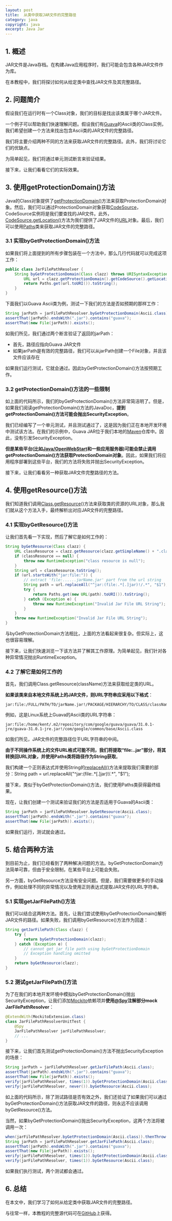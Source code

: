 ```yaml
---
layout: post
title:  从类中获取JAR文件的完整路径
category: java
copyright: java
excerpt: Java Jar
---
```


## 1. 概述

JAR文件是Java存档。在构建Java应用程序时，我们可能会包含各种JAR文件作为库。

在本教程中，我们将探讨如何从给定类中查找JAR文件及其完整路径。

## 2. 问题简介

假设我们在运行时有一个Class对象，我们的目标是找出该类属于哪个JAR文件。

一个例子可以帮助我们快速理解问题。假设我们有[Guava](https://www.baeldung.com/guava-guide)的Ascii类的Class实例，我们希望创建一个方法来找出包含Ascii类的JAR文件的完整路径。

我们将主要介绍两种不同的方法来获取JAR文件的完整路径。此外，我们将讨论它们的优缺点。

为简单起见，我们将通过单元测试断言来验证结果。

接下来，让我们看看它们的实际效果。

## 3. 使用getProtectionDomain()方法

Java的Class对象提供了[getProtectionDomain()](https://docs.oracle.com/en/java/javase/11/docs/api/java.base/java/lang/Class.html#getProtectionDomain())方法来获取ProtectionDomain对象。然后，我们可以通过ProtectionDomain对象获取[CodeSource](https://docs.oracle.com/en/java/javase/11/docs/api/java.base/java/security/CodeSource.html)，CodeSource实例将是我们要查找的JAR文件。此外，[CodeSource.getLocation()](https://docs.oracle.com/en/java/javase/11/docs/api/java.base/java/security/CodeSource.html#getLocation())方法为我们提供了JAR文件的[URL](https://www.baeldung.com/java-url-vs-uri)对象。最后，我们可以使用[Paths](https://www.baeldung.com/java-nio-2-path)类来获取JAR文件的完整路径。

### 3.1 实现byGetProtectionDomain()方法

如果我们将上面提到的所有步骤包装在一个方法中，那么几行代码就可以完成这项工作：

```java
public class JarFilePathResolver {
    String byGetProtectionDomain(Class clazz) throws URISyntaxException {
        URL url = clazz.getProtectionDomain().getCodeSource().getLocation();
        return Paths.get(url.toURI()).toString();
    }
}
```

下面我们以Guava Ascii类为例，测试一下我们的方法是否如预期的那样工作：

```java
String jarPath = jarFilePathResolver.byGetProtectionDomain(Ascii.class);
assertThat(jarPath).endsWith(".jar").contains("guava");
assertThat(new File(jarPath)).exists();
```

如我们所见，我们通过两个断言验证了返回的jarPath：

-   首先，路径应指向Guava JAR文件
-   如果jarPath是有效的完整路径，我们可以从jarPath创建一个File对象，并且该文件应该存在

如果我们运行测试，它就会通过。因此byGetProtectionDomain()方法按预期工作。

### 3.2 getProtectionDomain()方法的一些限制

如上面的代码所示，我们的byGetProtectionDomain()方法非常简洁明了。但是，如果我们阅读getProtectionDomain()方法的JavaDoc，**提到getProtectionDomain()方法可能会抛出SecurityException**。

我们已经编写了一个单元测试，并且测试通过了，这是因为我们正在本地开发环境中测试该方法。在我们的示例中，Guava JAR位于我们本地的[Maven](https://www.baeldung.com/maven)仓库中。因此，没有引发SecurityException。

**但是某些平台(比如[Java/OpenWebStart](https://www.baeldung.com/java-web-start)和一些应用服务器)可能会禁止调用getProtectionDomain()方法获取ProtectionDomain对象**。因此，如果我们将应用程序部署到这些平台，我们的方法将失败并抛出SecurityException。

接下来，让我们看看另一种获取JAR文件完整路径的方法。

## 4. 使用getResource()方法

我们知道我们调用[Class.getResource](https://docs.oracle.com/en/java/javase/11/docs/api/java.base/java/lang/Class.html#getResource(java.lang.String))()方法来获取类的资源的URL对象，那么我们就从这个方法入手，最终解析出对应JAR文件的完整路径。

### 4.1 实现byGetResource()方法

让我们首先看一下实现，然后了解它是如何工作的：

```java
String byGetResource(Class clazz) {
    URL classResource = clazz.getResource(clazz.getSimpleName() + ".class");
    if (classResource == null) {
        throw new RuntimeException("class resource is null");
    }
    String url = classResource.toString();
    if (url.startsWith("jar:file:")) {
        // extract 'file:......jarName.jar' part from the url string
        String path = url.replaceAll("^jar:(file:.*[.]jar)!/.*", "$1");
        try {
            return Paths.get(new URL(path).toURI()).toString();
        } catch (Exception e) {
            throw new RuntimeException("Invalid Jar File URL String");
        }
    }
    throw new RuntimeException("Invalid Jar File URL String");
}
```

与byGetProtectionDomain方法相比，上面的方法看起来很复杂。但实际上，这也很容易理解。

接下来，让我们快速浏览一下该方法并了解其工作原理。为简单起见，我们针对各种异常情况抛出RuntimeException。

### 4.2 了解它是如何工作的

首先，我们调用Class.getResource(className)方法来获取给定类的URL。

**如果该类来自本地文件系统上的JAR文件，则URL字符串应采用以下格式**：

```text
jar:file:/FULL/PATH/TO/jarName.jar!/PACKAGE/HIERARCHY/TO/CLASS/className.class
```

例如，这是Linux系统上Guava的Ascii类的URL字符串：

```text
jar:file:/home/kent/.m2/repository/com/google/guava/guava/31.0.1-jre/guava-31.0.1-jre.jar!/com/google/common/base/Ascii.class
```

如我们所见，JAR文件的完整路径位于URL字符串的中间。

**由于不同操作系统上的文件URL格式可能不同，我们将提取“file:..jar”部分，将其转换回URL对象，并使用Paths类将路径作为String获取**。

我们构建一个正则表达式并使用String的[replaceAll()](https://www.baeldung.com/string/replace-all)方法来提取我们需要的部分：String path = url.replaceAll("^jar:(file:.\*\[.]jar)!/.\*", "$1");

接下来，类似于byGetProtectionDomain()方法，我们使用Paths类获得最终结果。

现在，让我们创建一个测试来验证我们的方法是否适用于Guava的Ascii类：

```java
String jarPath = jarFilePathResolver.byGetResource(Ascii.class);
assertThat(jarPath).endsWith(".jar").contains("guava");
assertThat(new File(jarPath)).exists();
```

如果我们运行，测试就会通过。

## 5. 结合两种方法

到目前为止，我们已经看到了两种解决问题的方法。byGetProtectionDomain方法简单可靠，但由于安全限制，在某些平台上可能会失败。

另一方面，byGetResource方法没有安全问题。但是，我们需要做更多的手动操作，例如处理不同的异常情况以及使用正则表达式提取JAR文件的URL字符串。

### 5.1 实现getJarFilePath()方法

我们可以结合这两种方法。首先，让我们尝试使用byGetProtectionDomain()解析JAR文件的路径。如果失败，我们调用byGetResource()方法作为回退：

```java
String getJarFilePath(Class clazz) {
    try {
        return byGetProtectionDomain(clazz);
    } catch (Exception e) {
        // cannot get jar file path using byGetProtectionDomain
        // Exception handling omitted
    }
    return byGetResource(clazz);
}
```

### 5.2 测试getJarFilePath()方法

为了在我们的本地开发环境中模拟byGetProtectionDomain()抛出SecurityException，让我们添加[Mockito](https://www.baeldung.com/mockito-series)依赖项并**使用[@Spy](https://www.baeldung.com/mockito-spy)注解部分mock JarFilePathResolver**：

```java
@ExtendWith(MockitoExtension.class)
class JarFilePathResolverUnitTest {
    @Spy
    JarFilePathResolver jarFilePathResolver;
    // ...
}
```

接下来，让我们首先测试getProtectionDomain()方法不抛出SecurityException的场景：

```java
String jarPath = jarFilePathResolver.getJarFilePath(Ascii.class);
assertThat(jarPath).endsWith(".jar").contains("guava");
assertThat(new File(jarPath)).exists();
verify(jarFilePathResolver, times(1)).byGetProtectionDomain(Ascii.class);
verify(jarFilePathResolver, never()).byGetResource(Ascii.class);
```

如上面的代码所示，除了测试路径是否有效之外，我们还验证了如果我们可以通过byGetProtectionDomain()方法获取JAR文件的路径，则永远不应该调用byGetResource()方法。

当然，如果byGetProtectionDomain()抛出SecurityException，这两个方法将被调用一次：

```java
when(jarFilePathResolver.byGetProtectionDomain(Ascii.class)).thenThrow(new SecurityException("not allowed"));
String jarPath = jarFilePathResolver.getJarFilePath(Ascii.class);
assertThat(jarPath).endsWith(".jar").contains("guava");
assertThat(new File(jarPath)).exists();
verify(jarFilePathResolver, times(1)).byGetProtectionDomain(Ascii.class);
verify(jarFilePathResolver, times(1)).byGetResource(Ascii.class);
```

如果我们执行测试，两个测试都会通过。

## 6. 总结

在本文中，我们学习了如何从给定类中获取JAR文件的完整路径。

与往常一样，本教程的完整源代码可在[GitHub](https://github.com/tuyucheng7/taketoday-tutorial4j/tree/master/java-core-modules/java-jar)上获得。
